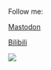 Follow me:

<a rel="me" href="https://eihei.net/@YehowahLiu">Mastodon</a>

<a rel="me" href="https://4o1.to/bilibili">Bilibili</a>

<picture>
<source 
  srcset="https://github-readme-stats.vercel.app/api?username=YehowahLiu&include_all_commits=true&count_private=true&show_icons=true&custom_title=Github%20stats&theme=codeSTACKr"
  media="(prefers-color-scheme: dark)"
/>
<source
  srcset="https://github-readme-stats.vercel.app/api?username=YehowahLiu&include_all_commits=true&count_private=true&show_icons=true&custom_title=Github%20stats&theme=swift"
  media="(prefers-color-scheme: light), (prefers-color-scheme: no-preference)"
/>
<img src="https://github-readme-stats.vercel.app/api?username=YehowahLiu&include_all_commits=true&count_private=true&show_icons=true&custom_title=Github%20stats&theme=swift" />
</picture>

<br />
